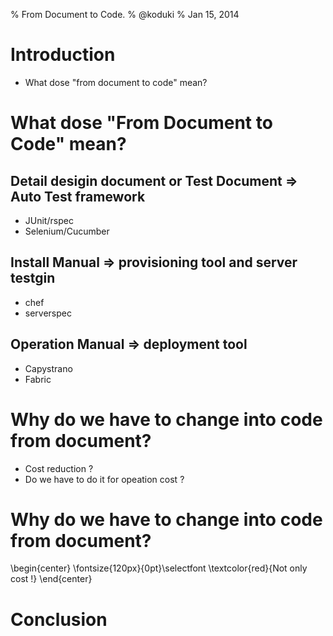 % From Document to Code.
% @koduki
% Jan 15, 2014

Introduction
================================================================================
- What dose "from document to code" mean?

What dose "From Document to Code" mean?
================================================================================
## Detail desigin document or Test Document => Auto Test framework
- JUnit/rspec
- Selenium/Cucumber

## Install Manual => provisioning tool and server testgin
- chef
- serverspec

## Operation Manual => deployment tool
- Capystrano
- Fabric

Why do we have to change into code from document?
================================================================================
- Cost reduction ?
- Do we have to do it for opeation cost ?

Why do we have to change into code from document?
================================================================================
\begin{center}
\fontsize{120px}{0pt}\selectfont
\textcolor{red}{Not only cost !}
\end{center}

Conclusion
================================================================================
